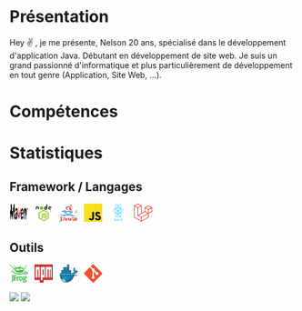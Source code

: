 # Présentation

Hey :v: , je me présente, Nelson 20 ans, spécialisé dans le développement d'application Java. Débutant en développement de site web.
Je suis un grand passionné d'informatique et plus particulièrement de développement en tout genre (Application, Site Web, ...).

# Compétences



# Statistiques
## Framework / Langages
<img height="32" width="32" src="./assets/images/maven.png" alt ="Maven" title="Maven"/>&nbsp;&nbsp; 
<img height="32" width="32" src="./assets/images/node.png" alt ="Node" title="Node"/>&nbsp;&nbsp; 
<img height="32" width="32" src="./assets/images/java.png" alt ="Java" title="Java"/>&nbsp;&nbsp; 
<img height="32" width="32" src="./assets/images/js.png" alt ="JS" title="JS"/>&nbsp;&nbsp; 
<img height="32" width="32" src="./assets/images/react.png" alt ="React" title="React"/>&nbsp;&nbsp; 
<img height="32" width="32" src="./assets/images/laravel.png" alt ="Laravel" title="Laravel"/>&nbsp;&nbsp; 

## Outils

<img height="32" width="32" src="./assets/images/artifactory.png" alt ="Artifactory" title="Artifactory"/>&nbsp;&nbsp; 
<img height="32" width="32" src="./assets/images/npm.svg" alt ="Npm" title="Npm"/>&nbsp;&nbsp; 
<img height="32" width="32" src="./assets/images/docker.png" alt ="Docker" title="Docker"/>&nbsp;&nbsp; 
<img height="32" width="32" src="./assets/images/git.png" alt ="Git" title="Git"/>&nbsp;&nbsp; 



![](https://github-readme-stats.vercel.app/api/top-langs/?username=philippart-s&theme=radical&hide_langs_below=8)
![](https://github-readme-stats.vercel.app/api?username=philippart-s&show_icons=true&theme=radical&count_private=true)

